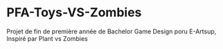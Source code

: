 # PFA-Toys-VS-Zombies
Projet de fin de première année de Bachelor Game Design poru E-Artsup, Inspiré par Plant vs Zombies
